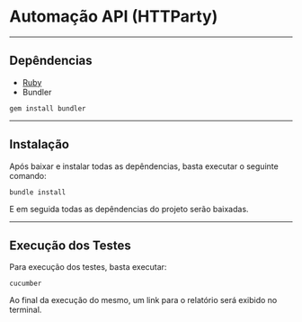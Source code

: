 # Automação API (HTTParty)
---
## Depêndencias
- [Ruby](https://www.ruby-lang.org/pt/downloads/)
- Bundler
```
gem install bundler
```
---
## Instalação

Após baixar e instalar todas as depêndencias, basta executar o seguinte comando:
```
bundle install
```
E em seguida todas as depêndencias do projeto serão baixadas.

---
## Execução dos Testes
Para execução dos testes, basta executar:
```
cucumber
```
Ao final da execução do mesmo, um link para o relatório será exibido no terminal.